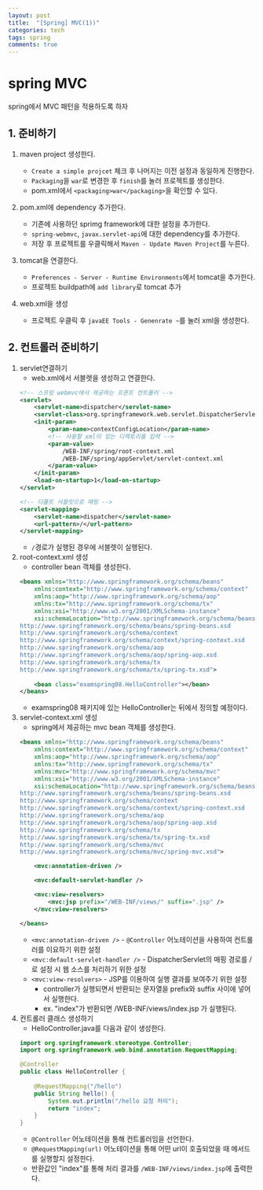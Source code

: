```yaml
---
layout: post
title:  "[Spring] MVC(1))"
categories: tech
tags: spring
comments: true
---
```

# spring MVC 
spring에서 MVC 패턴을 적용하도록 하자
<br/>

## 1. 준비하기
1. maven project 생성한다.
    - `Create a simple projcet` 체크 후 나머지는 이전 설정과 동일하게 진행한다.
    - `Packaging`을  `war`로 변경한 후 `finish`를 눌러 프로젝트를 생성한다.
    - pom.xml에서 `<packaging>war</packaging>`을 확인할 수 있다.

2. pom.xml에 dependency 추가한다.
    - 기존에 사용하던 sprimg framework에 대한 설정을 추가한다.
    - `spring-webmvc`, `javax.servlet-api`에 대한 dependency를 추가한다.
    - 저장 후 프로젝트를 우클릭해서 `Maven - Update Maven Project`를 누른다.

3. tomcat을 연결한다.
    - `Preferences - Server - Runtime Environments`에서 tomcat을 추가한다.
    - 프로젝트 buildpath에 `add library`로 tomcat 추가

4. web.xml을 생성
    - 프로젝트 우클릭 후 `javaEE Tools - Genenrate ~`를 눌러 xml을 생성한다.
    

## 2. 컨트롤러 준비하기
1. servlet연결하기
    - web.xml에서 서블렛을 생성하고 연결한다.
    ```xml
    <!-- 스프링 webmvc에서 제공하는 프론트 컨트롤러 -->
    <servlet>
        <servlet-name>dispatcher</servlet-name>
        <servlet-class>org.springframework.web.servlet.DispatcherServlet</servlet-class>
        <init-param>
            <param-name>contextConfigLocation</param-name>
            <!-- 사용할 xml이 있는 디렉토리를 입력 -->
            <param-value>
                /WEB-INF/spring/root-context.xml
                /WEB-INF/spring/appServlet/servlet-context.xml
            </param-value>
        </init-param>
        <load-on-startup>1</load-on-startup>
    </servlet>
    
    <!-- 디폴트 서블릿으로 매핑 -->
    <servlet-mapping>
        <servlet-name>dispatcher</servlet-name>
        <url-pattern>/</url-pattern>
    </servlet-mapping>
    ```
    - `/`경로가 실행된 경우에 서블렛이 실행된다.   
2. root-context.xml 생성
    - controller bean 객체를 생성한다.
    ```xml
    <beans xmlns="http://www.springframework.org/schema/beans"
        xmlns:context="http://www.springframework.org/schema/context"
        xmlns:aop="http://www.springframework.org/schema/aop"
        xmlns:tx="http://www.springframework.org/schema/tx"
        xmlns:xsi="http://www.w3.org/2001/XMLSchema-instance"
        xsi:schemaLocation="http://www.springframework.org/schema/beans
    http://www.springframework.org/schema/beans/spring-beans.xsd
    http://www.springframework.org/schema/context
    http://www.springframework.org/schema/context/spring-context.xsd
    http://www.springframework.org/schema/aop
    http://www.springframework.org/schema/aop/spring-aop.xsd
    http://www.springframework.org/schema/tx
    http://www.springframework.org/schema/tx/spring-tx.xsd">
        
        <bean class="examspring08.HelloController"></bean>
    </beans>
    ```
    - examspring08 패키지에 있는 HelloController는 뒤에서 정의할 예정이다.
3. servlet-context.xml 생성
    - spring에서 제공하는 mvc bean 객체를 생성한다.
    ```xml
    <beans xmlns="http://www.springframework.org/schema/beans"
        xmlns:context="http://www.springframework.org/schema/context"
        xmlns:aop="http://www.springframework.org/schema/aop"
        xmlns:tx="http://www.springframework.org/schema/tx"
        xmlns:mvc="http://www.springframework.org/schema/mvc"
        xmlns:xsi="http://www.w3.org/2001/XMLSchema-instance"
        xsi:schemaLocation="http://www.springframework.org/schema/beans
    http://www.springframework.org/schema/beans/spring-beans.xsd
    http://www.springframework.org/schema/context
    http://www.springframework.org/schema/context/spring-context.xsd
    http://www.springframework.org/schema/aop
    http://www.springframework.org/schema/aop/spring-aop.xsd
    http://www.springframework.org/schema/tx
    http://www.springframework.org/schema/tx/spring-tx.xsd
    http://www.springframework.org/schema/mvc
    http://www.springframework.org/schema/mvc/spring-mvc.xsd">

        <mvc:annotation-driven />

        <mvc:default-servlet-handler />

        <mvc:view-resolvers>
            <mvc:jsp prefix="/WEB-INF/views/" suffix=".jsp" />
        </mvc:view-resolvers>

    </beans>
    ```
    - `<mvc:annotation-driven />` - `@Controller` 어노테이션을 사용하여 컨트롤러를 이요하기 위한 설정
    - `<mvc:default-servlet-handler />` - DispatcherServlet의 매핑 경로를 /로 설정 시 웹 소스를 처리하기 위한 설정
    - `<mvc:view-resolvers>` - JSP를 이용하여 실행 결과를 보여주기 위한 설정
        - controller가 실행되면서 반환되는 문자열을 prefix와 suffix 사이에 넣어서 실행한다.
        - ex. "index"가 반환되면 /WEB-INF/views/index.jsp 가 실행된다.
4. 컨트롤러 클래스 생성하기
    - HelloController.java를 다음과 같이 생성한다.
    ```java
    import org.springframework.stereotype.Controller;
    import org.springframework.web.bind.annotation.RequestMapping;

    @Controller
    public class HelloController {
        
        @RequestMapping("/hello")
        public String hello() {
            System.out.println("/hello 요청 처리");
            return "index";
        }
    }
    ```
    - `@Controller` 어노테이션을 통해 컨트롤러임을 선언한다.
    - `@RequestMapping(url)` 어노테이션을 통해 어떤 url이 호출되었을 때 메서드를 실행할지 설정한다.
    - 반환값인 "index"를 통해 처리 결과를 `/WEB-INF/views/index.jsp`에 출력한다.
